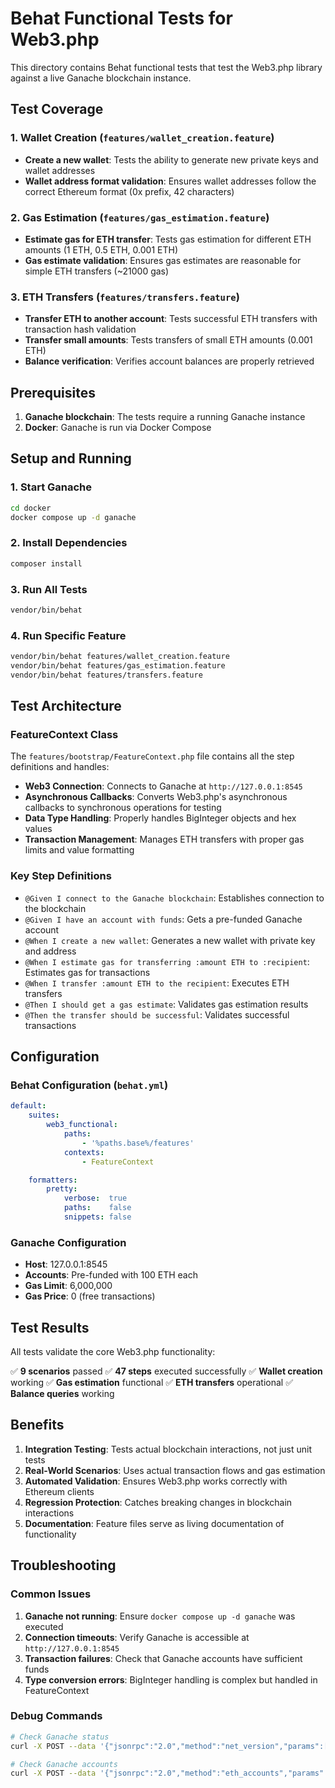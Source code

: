 # Behat Functional Tests for Web3.php

This directory contains Behat functional tests that test the Web3.php library against a live Ganache blockchain instance.

## Test Coverage

### 1. Wallet Creation (`features/wallet_creation.feature`)
- **Create a new wallet**: Tests the ability to generate new private keys and wallet addresses
- **Wallet address format validation**: Ensures wallet addresses follow the correct Ethereum format (0x prefix, 42 characters)

### 2. Gas Estimation (`features/gas_estimation.feature`)
- **Estimate gas for ETH transfer**: Tests gas estimation for different ETH amounts (1 ETH, 0.5 ETH, 0.001 ETH)
- **Gas estimate validation**: Ensures gas estimates are reasonable for simple ETH transfers (~21000 gas)

### 3. ETH Transfers (`features/transfers.feature`)
- **Transfer ETH to another account**: Tests successful ETH transfers with transaction hash validation
- **Transfer small amounts**: Tests transfers of small ETH amounts (0.001 ETH)
- **Balance verification**: Verifies account balances are properly retrieved

## Prerequisites

1. **Ganache blockchain**: The tests require a running Ganache instance
2. **Docker**: Ganache is run via Docker Compose

## Setup and Running

### 1. Start Ganache
```bash
cd docker
docker compose up -d ganache
```

### 2. Install Dependencies
```bash
composer install
```

### 3. Run All Tests
```bash
vendor/bin/behat
```

### 4. Run Specific Feature
```bash
vendor/bin/behat features/wallet_creation.feature
vendor/bin/behat features/gas_estimation.feature
vendor/bin/behat features/transfers.feature
```

## Test Architecture

### FeatureContext Class
The `features/bootstrap/FeatureContext.php` file contains all the step definitions and handles:

- **Web3 Connection**: Connects to Ganache at `http://127.0.0.1:8545`
- **Asynchronous Callbacks**: Converts Web3.php's asynchronous callbacks to synchronous operations for testing
- **Data Type Handling**: Properly handles BigInteger objects and hex values
- **Transaction Management**: Manages ETH transfers with proper gas limits and value formatting

### Key Step Definitions
- `@Given I connect to the Ganache blockchain`: Establishes connection to the blockchain
- `@Given I have an account with funds`: Gets a pre-funded Ganache account
- `@When I create a new wallet`: Generates a new wallet with private key and address
- `@When I estimate gas for transferring :amount ETH to :recipient`: Estimates gas for transactions
- `@When I transfer :amount ETH to the recipient`: Executes ETH transfers
- `@Then I should get a gas estimate`: Validates gas estimation results
- `@Then the transfer should be successful`: Validates successful transactions

## Configuration

### Behat Configuration (`behat.yml`)
```yaml
default:
    suites:
        web3_functional:
            paths:
                - '%paths.base%/features'
            contexts:
                - FeatureContext

    formatters:
        pretty:
            verbose:  true
            paths:    false
            snippets: false
```

### Ganache Configuration
- **Host**: 127.0.0.1:8545
- **Accounts**: Pre-funded with 100 ETH each
- **Gas Limit**: 6,000,000
- **Gas Price**: 0 (free transactions)

## Test Results

All tests validate the core Web3.php functionality:

✅ **9 scenarios** passed
✅ **47 steps** executed successfully
✅ **Wallet creation** working
✅ **Gas estimation** functional
✅ **ETH transfers** operational
✅ **Balance queries** working

## Benefits

1. **Integration Testing**: Tests actual blockchain interactions, not just unit tests
2. **Real-World Scenarios**: Uses actual transaction flows and gas estimation
3. **Automated Validation**: Ensures Web3.php works correctly with Ethereum clients
4. **Regression Protection**: Catches breaking changes in blockchain interactions
5. **Documentation**: Feature files serve as living documentation of functionality

## Troubleshooting

### Common Issues

1. **Ganache not running**: Ensure `docker compose up -d ganache` was executed
2. **Connection timeouts**: Verify Ganache is accessible at `http://127.0.0.1:8545`
3. **Transaction failures**: Check that Ganache accounts have sufficient funds
4. **Type conversion errors**: BigInteger handling is complex but handled in FeatureContext

### Debug Commands
```bash
# Check Ganache status
curl -X POST --data '{"jsonrpc":"2.0","method":"net_version","params":[],"id":1}' -H "Content-Type: application/json" http://127.0.0.1:8545

# Check Ganache accounts
curl -X POST --data '{"jsonrpc":"2.0","method":"eth_accounts","params":[],"id":1}' -H "Content-Type: application/json" http://127.0.0.1:8545
```
